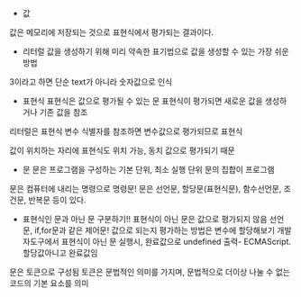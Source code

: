 - 값

값은 메모리에 저장되는 것으로
표현식에서 평가되는 결과이다.

- 리터럴 
값을 생성하기 위해 미리 약속한 표기법으로
값을 생성할 수 있는 가장 쉬운 방법

3이라고 하면 단순 text가 아니라 숫자값으로 인식

- 표현식
표현식은 값으로 평가될 수 있는 문 
표현식이 평가되면 새로운 값을 생성하거나 기존 값을 참조

리터럴은 표현식 
변수 식별자를 참조하면 변수값으로 평가되므로 표현식

값이 위치하는 자리에 표현식도 위치 가능, 동치
값으로 평가되기 때문

- 문
문은 프로그램을 구성하는 기본 단위, 최소 실행 단위
문의 집합이 프로그램

문은 컴퓨터에 내리는 명령으로 명령문! 문은 선언문, 할당문(표현식문), 함수선언문, 조건문, 반복문 등이 있다. 

- 표현식인 문과 아닌 문 구분하기!!
표현식이 아닌 문은 값으로 평가되지 않음
선언문, if,for문과 같은 제어문!
값으로 되는지 평가하는 방법은 변수에 할당해보기
개발자도구에서 표현식이 아닌 문 실행시, 완료값으로 undefined 출력- ECMAScript.할당값아니고 완료값임

문은 토큰으로 구성됨
토큰은 문법적인 의미를 가지며, 문법적으로 더이상 나눌 수 없는 코드의 기본 요소를 의미 
